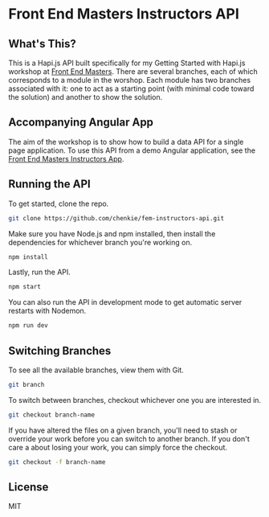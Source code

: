 # Front End Masters Instructors API

## What's This?

This is a Hapi.js API built specifically for my Getting Started with Hapi.js workshop at [Front End Masters](https://frontendmasters.com/). There are several branches, each of which corresponds to a module in the worshop. Each module has two branches associated with it: one to act as a starting point (with minimal code toward the solution) and another to show the solution.

## Accompanying Angular App

The aim of the workshop is to show how to build a data API for a single page application. To use this API from a demo Angular application, see the [Front End Masters Instructors App](https://github.com/chenkie/fem-instructors-app).

## Running the API

To get started, clone the repo.

```bash
git clone https://github.com/chenkie/fem-instructors-api.git
```

Make sure you have Node.js and npm installed, then install the dependencies for whichever branch you're working on.

```bash
npm install
```

Lastly, run the API.

```bash
npm start
```

You can also run the API in development mode to get automatic server restarts with Nodemon.

```bash
npm run dev
```

## Switching Branches

To see all the available branches, view them with Git.

```bash
git branch
```

To switch between branches, checkout whichever one you are interested in.

```bash
git checkout branch-name
```

If you have altered the files on a given branch, you'll need to stash or override your work before you can switch to another branch. If you don't care a about losing your work, you can simply force the checkout.

```bash
git checkout -f branch-name
```

## License

MIT
